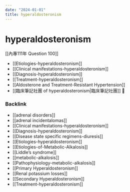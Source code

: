 ```yaml
---
date: "2024-01-01"
title: hyperaldosteronism
---
```



# hyperaldosteronism

[[內專111年 Question 100]]

- [[Etiologies-hyperaldosteronism]]
- [[Clinical manifestations-hyperaldosteronism]]
- [[Diagnosis-hyperaldosteronism]]
- [[Treatment-hyperaldosteronism]]
- [[Aldosterone and Treatment-Resistant Hypertension]]
- [[臨床筆記社團 of hyperaldosteronism|臨床筆記社團]] 󰒖

### Backlink

- [[adrenal disorders]]
- [[adrenal incidentalomas]]
- [[Clinical manifestations-hyperaldosteronism]]
- [[Diagnosis-hyperaldosteronism]]
- [[Disease state specific regimens-diuresis]]
- [[Etiologies-hyperaldosteronism]]
- [[Etiologies-of-Metabolic-Alkalosis]]
- [[Liddle’s syndrome]]
- [[metabolic-alkalosis]]
- [[Pathophysiology-metabolic-alkalosis]]
- [[Primary Hyperaldosteronism]]
- [[Renal potassium losses]]
- [[Secondary Hyperaldosteronism]]
- [[Treatment-hyperaldosteronism]]
